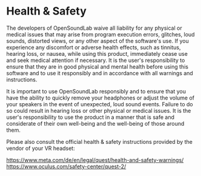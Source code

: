 # Health & Safety

The developers of OpenSoundLab waive all liability for any physical or medical issues that may arise from program execution errors, glitches, loud sounds, distorted views, or any other aspect of the software's use. If you experience any discomfort or adverse health effects, such as tinnitus, hearing loss, or nausea, while using this product, immediately cease use and seek medical attention if necessary. It is the user's responsibility to ensure that they are in good physical and mental health before using this software and to use it responsibly and in accordance with all warnings and instructions.

It is important to use OpenSoundLab responsibly and to ensure that you have the ability to quickly remove your headphones or adjust the volume of your speakers in the event of unexpected, loud sound events. Failure to do so could result in hearing loss or other physical or medical issues. It is the user's responsibility to use the product in a manner that is safe and considerate of their own well-being and the well-being of those around them.

Please also consult the official health & safety instructions provided by the vendor of your VR headset:

https://www.meta.com/de/en/legal/quest/health-and-safety-warnings/  
https://www.oculus.com/safety-center/quest-2/
